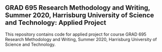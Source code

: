 ## GRAD 695 Research Methodology and Writing, Summer 2020, Harrisburg University of Science and Technology: Applied Project 

This repository contains code for applied project for course GRAD 695 Research Methodology and Writing, Summer 2020, Harrisburg University of Science and Technology. 
